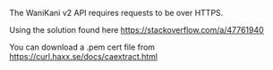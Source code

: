 The WaniKani v2 API requires requests to be over HTTPS.

Using the solution found here https://stackoverflow.com/a/47761940

You can download a .pem cert file from https://curl.haxx.se/docs/caextract.html